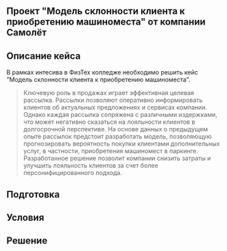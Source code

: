 ## Проект "Модель склонности клиента к приобретению машиноместа" от компании Самолёт


## Описание кейса
В рамках интесива в ФизТех колледже необходимо решить кейс "Модель склонности клиента к приобретению машиноместа".

> Ключевую роль в продажах играет эффективная целевая рассылка. Рассылки позволяют оперативно информировать клиентов об актуальных предложениях и сервисах компании. Однако каждая рассылка сопряжена с различными издержками, что может негативно сказаться на лояльности клиентов в долгосрочной перспективе. На основе данных о предыдущем опыте рассылок предстоит разработать модель, позволяющую прогнозировать вероятность покупки клиентами дополнительных услуг, в частности, приобретения машиномест в паркинге. Разработанное решение позволит компании снизить затраты и улучшить лояльность клиентов за счет более персонифицированного подхода.

## Подготовка



## Условия



## Решение

